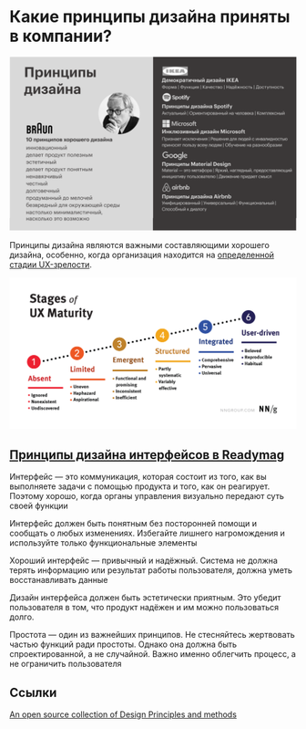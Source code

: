 # Какие принципы дизайна приняты в компании?

![](attachments/principles.png)

Принципы дизайна являются важными составляющими хорошего дизайна, особенно, когда организация находится на [определенной стадии UX-зрелости](https://www.nngroup.com/articles/ux-maturity-model/).

![](attachments/ux-maturity-levels.png)

## [Принципы дизайна интерфейсов в Readymag](https://readymag.com/readymag/design-principles/contents/)

Интерфейс — это коммуникация, которая состоит из того, как вы выполняете задачи с помощью продукта и того, как он реагирует. Поэтому хорошо, когда органы управления визуально передают суть своей функции

Интерфейс должен быть понятным без посторонней помощи и сообщать о любых изменениях. Избегайте лишнего нагромождения и используйте только функциональные элементы

Хороший интерфейс — привычный и надёжный. Система не должна терять информацию или результат работы пользователя, должна уметь восстанавливать данные

Дизайн интерфейса должен быть эстетически приятным. Это убедит пользователя в том, что продукт надёжен и им можно пользоваться долго.

Простота — один из важнейших принципов. Не стесняйтесь жертвовать частью функций ради простоты. Однако она должна быть спроектированной, а не случайной. Важно именно облегчить процесс, а не ограничить пользователя

## Ссылки
[An open source collection of Design Principles and methods](https://principles.design)